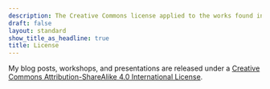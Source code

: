 ```yaml
---
description: The Creative Commons license applied to the works found in my website.
draft: false
layout: standard
show_title_as_headline: true
title: License
---
```


My blog posts, workshops, and presentations are released under a [Creative Commons Attribution-ShareAlike 4.0 International License](http://creativecommons.org/licenses/by-sa/4.0/).

<center>
<i class="fab fa-creative-commons fa-2x"></i><i class="fab fa-creative-commons-by fa-2x"></i><i class="fab fa-creative-commons-sa fa-2x"></i>
</center>
